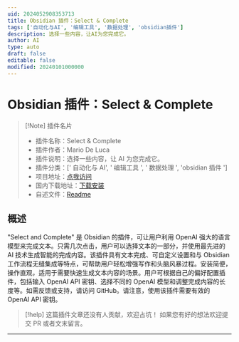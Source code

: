 ```yaml
---
uid: 2024052908353713
title: Obsidian 插件：Select & Complete
tags: ['自动化与AI', '编辑工具', '数据处理', 'obsidian插件']
description: 选择一些内容，让AI为您完成它。
author: AI
type: auto
draft: false
editable: false
modified: 20240101000000
---
```


# Obsidian 插件：Select & Complete

> [!Note] 插件名片
> - 插件名称：Select & Complete
> - 插件作者：Mario De Luca
> - 插件说明：选择一些内容，让 AI 为您完成它。
> - 插件分类：[' 自动化与 AI', ' 编辑工具 ', ' 数据处理 ', 'obsidian 插件 ']
> - 项目地址：[点我访问](https://github.com/macro21KGB/select-and-complete)
> - 国内下载地址：[下载安装](https://pkmer.cn/products/plugin/pluginMarket/?select-and-complete)
> - 自述文件：[Readme](https://ghproxy.net/https://raw.githubusercontent.com/macro21KGB/select-and-complete/main/README.md)

## 概述

"Select and Complete" 是 Obsidian 的插件，可让用户利用 OpenAI 强大的语言模型来完成文本。只需几次点击，用户可以选择文本的一部分，并使用最先进的 AI 技术生成智能的完成内容。该插件具有文本完成、可自定义设置和与 Obsidian 工作流程无缝集成等特点，可帮助用户轻松增强写作和头脑风暴过程。安装简便，操作直观，适用于需要快速生成文本内容的场景。用户可根据自己的偏好配置插件，包括输入 OpenAI API 密钥、选择不同的 OpenAI 模型和调整完成内容的长度等。如需反馈或支持，请访问 GitHub。请注意，使用该插件需要有效的 OpenAI API 密钥。

> [!help]
> 这篇插件文章还没有人贡献，欢迎占坑！
> 如果您有好的想法欢迎提交 PR 或者文末留言。

---



